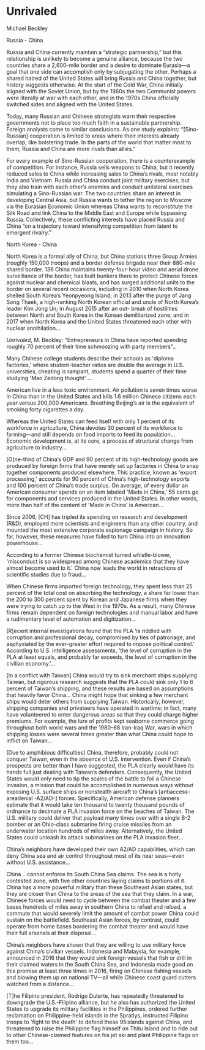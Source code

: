 # Unrivaled

Michael Beckley

Russia - China

Russia and China currently maintain a “strategic partnership,” but
this relationship is unlikely to become a genuine alliance, because
the two countries share a 2,600-mile border and a desire to dominate
Eurasia—a goal that one side can accomplish only by subjugating the
other. Perhaps a shared hatred of the United States will bring Russia
and China together, but history suggests otherwise. At the start of
the Cold War, China initially aligned with the Soviet Union, but by
the 1960s the two Communist powers were literally at war with each
other, and in the 1970s China officially switched sides and aligned
with the United States.

Today, many Russian and Chinese strategists warn their respective
governments not to place too much faith in a sustainable partnership.
Foreign analysts come to similar conclusions. As one study explains:
“[Sino-Russian] cooperation is limited to areas where their interests
already overlap, like bolstering trade. In the parts of the world that
matter most to them, Russia and China are more rivals than allies.”

For every example of Sino-Russian cooperation, there is a
counterexample of competition. For instance, Russia sells weapons to
China, but it recently reduced sales to China while increasing sales
to China’s rivals, most notably India and Vietnam. Russia and China
conduct joint military exercises, but they also train with each
other’s enemies and conduct unilateral exercises simulating a
Sino-Russian war. The two countries share an interest in developing
Central Asia, but Russia wants to tether the region to Moscow via the
Eurasian Economic Union whereas China wants to reconstitute the Silk
Road and link China to the Middle East and Europe while bypassing
Russia. Collectively, these conflicting interests have placed Russia
and China “on a trajectory toward intensifying competition from latent
to emergent rivalry.”

North Korea - China

North Korea is a formal ally of China, but China stations three Group
Armies (roughly 150,000 troops) and a border defense brigade near
their 880-mile shared border. 136 China maintains twenty-four-hour
video and aerial drone surveillance of the border, has built bunkers
there to protect Chinese forces against nuclear and chemical blasts,
and has surged additional units to the border on several recent
occasions, including in 2010 when North Korea shelled South Korea’s
Yeonpyeong Island; in 2013 after the purge of Jang Song Thaek, a
high-ranking North Korean official and uncle of North Korea’s leader
Kim Jong Un; in August 2015 after an out- break of hostilities between
North and South Korea in the Korean demilitarized zone; and in 2017
when North Korea and the United States threatened each other with
nuclear annihilation...

*Unrivaled*, M. Beckley: "Entrepreneurs in China have reported
spending roughly 70 percent of their time schmoozing with party
members"..

Many Chinese college students describe their schools as 'diploma
factories,' where student-teacher ratios are double the average in
U.S. universities, cheating is rampant, students spend a quarter of
their time studying 'Mao Zedong thought' ...

American live in a less toxic environment. Air pollution is seven
times worse in China than in the United States and kills 1.6 million
Chinese citizens each year versus 200,000 Americans. Breathing
Beijing’s air is the equivalent of smoking forty cigarettes a day.

Whereas the United States can feed itself with only 1 percent of
its workforce in agriculture, China devotes 30 percent of its
workforce to farming—and still depends on food imports to feed its
population... Economic development is, at its core, a process of
structural change from agriculture to industry...

[O]ne-third of China’s GDP and 90 percent of its high-technology
goods are produced by foreign firms that have merely set up factories
in China to snap together components produced elsewhere. This
practice, known as 'export processing,' accounts for 90 percent of
China’s high-technology exports and 100 percent of China’s trade
surplus. On average, of every dollar an American consumer spends on an
item labeled 'Made in China,' 55 cents go for components and services
produced in the United States. In other words, more than half of the
content of 'Made in China' is American...

Since 2006, [CH] has tripled its spending on research and
development (R&D), employed more scientists and engineers than any
other country, and mounted the most extensive corporate espionage
campaign in history. So far, however, these measures have failed to
turn China into an innovation powerhouse...

According to a former Chinese biochemist turned whistle-blower,
'misconduct is so widespread among Chinese academics that they have
almost become used to it.' China now leads the world in retractions of
scientific studies due to fraud...

When Chinese firms imported foreign technology, they spent less
than 25 percent of the total cost on absorbing the technology, a share
far lower than the 200 to 300 percent spent by Korean and Japanese
firms when they were trying to catch up to the West in the 1970s. As a
result, many Chinese firms remain dependent on foreign technologies
and manual labor and have a rudimentary level of automation and
digitization...

[R]ecent internal investigations found that the PLA 'is riddled
with corruption and professional decay, compromised by ties of
patronage, and asphyxiated by the ever-greater effort required to
impose political control.' According to U.S. intelligence assessments,
'the level of corruption in the PLA at least equals, and probably far
exceeds, the level of corruption in the civilian economy.'...

[In a conflict with Taiwan] China would try to sink merchant
ships supplying Taiwan, but rigorous research suggests that the PLA
could sink only 1 to 6 percent of Taiwan’s shipping, and these results
are based on assumptions that heavily favor China... China might hope
that sinking a few merchant ships would deter others from supplying
Taiwan. Historically, however, shipping companies and privateers have
operated in wartime; in fact, many have volunteered to enter dangerous
areas so that they could charge higher premiums. For example, the lure
of profits kept seaborne commerce going throughout both world wars and
the 1980–88 Iran-Iraq War, wars in which shipping losses were several
times greater than what China could hope to inflict on Taiwan...

[Due to amphibious difficulties] China, therefore, probably could
not conquer Taiwan, even in the absence of U.S. intervention. Even if
China’s prospects are better than I have suggested, the PLA clearly
would have its hands full just dealing with Taiwan’s defenders.
Consequently, the United States would only need to tip the scales of
the battle to foil a Chinese invasion, a mission that could be
accomplished in numerous ways without exposing U.S. surface ships or
nonstealth aircraft to China’s [antiaccess-areadenial -A2/AD-] forces.
Specifically, American defense planners estimate that it would take
ten thousand to twenty thousand pounds of ordnance to decimate a PLA
invasion force on the beaches of Taiwan. The U.S. military could
deliver that payload many times over with a single B-2 bomber or an
Ohio-class submarine firing cruise missiles from an underwater
location hundreds of miles away. Alternatively, the United States
could unleash its attack submarines on the PLA invasion fleet...

China’s neighbors have developed their own A2/AD capabilities,
which can deny China sea and air control throughout most of its near
seas—even without U.S. assistance...

China .. cannot enforce its South China Sea claims. The sea is a
hotly contested zone, with five other countries laying claims to
portions of ​it. China has a more powerful military than these
Southeast Asian states, but they are closer than China to the areas of
the sea that they claim. In a war, Chinese forces would need to cycle
between the combat theater and a few bases hundreds of miles away in
southern China to refuel and reload, a commute that would severely
limit the amount of combat power China could sustain on the
battlefield. Southeast Asian forces, by contrast, could operate from
home bases bordering the combat theater and would have their full
arsenals at their disposal...

China’s neighbors have shown that they are willing to use
military force against China’s civilian vessels. Indonesia and
Malaysia, for example, announced in 2016 that they would sink foreign
vessels that fish or drill in their claimed waters in the South China
Sea, and Indonesia made good on this promise at least three times in
2016, firing on Chinese fishing vessels and blowing them up on
national TV—all while Chinese coast guard cutters watched from a
distance...

[T]he Filipino president, Rodrigo Duterte, has repeatedly
threatened to downgrade the U.S.-Filipino alliance, but he also has
authorized the United States to upgrade its military facilities in the
Philippines, ordered further reclamation on Philippine-held islands in
the Spratlys, instructed Filipino troops to 'fight to the death' to
defend these 95 ​islands against China, and threatened to raise the
Philippine flag himself on Thitu Island and to ride out to other
Chinese-claimed features on his jet ski and plant Philippine flags on
them too...



